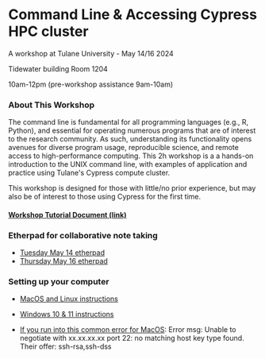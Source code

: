 # Command Line & Accessing Cypress HPC cluster
A workshop at Tulane University - May 14/16 2024

Tidewater building Room 1204

10am-12pm (pre-workshop assistance 9am-10am)

### **About This Workshop**
The command line is fundamental for all programming languages (e.g., R, Python), and essential for operating numerous programs that are of interest to the research community. As such, understanding its functionality opens avenues for diverse program usage, reproducible science, and remote access to high-performance computing. 
This 2h workshop is a a hands-on introduction to the UNIX command line, with examples of application and practice using Tulane's Cypress compute cluster.

This workshop is designed for those with little/no prior experience, but may also be of interest to those using Cypress for the first time.

#### [Workshop Tutorial Document (link)](https://hackmd.io/@jmqb/Bkog6b7X0)

### Etherpad for collaborative note taking
- [Tuesday May 14 etherpad](https://etherpad.p2pu.org/p/Cmd_line_&_Cypress_051424)
- [Thursday May 16 etherpad](https://etherpad.p2pu.org/p/Cmd_line_&_Cypress_051624)

### Setting up your computer
- [MacOS and Linux instructions](https://github.com/JessicaMBlanton/CmdLine_and_Cypress_workshop/wiki/Computer-setup-%E2%80%90-MacOS-and-Linux)
- [Windows 10 & 11 instructions](https://github.com/JessicaMBlanton/CmdLine_and_Cypress_workshop/wiki/Computer-setup-%E2%80%90-Windows-10-%26-11)

- [If you run into this common error for MacOS](https://wiki.hpc.tulane.edu/trac/wiki/cypress/SshUsage): Error msg: Unable to negotiate with xx.xx.xx.xx port 22: no matching host key type found. Their offer: ssh-rsa,ssh-dss
  





